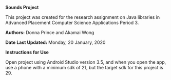
**Sounds Project**

This project was created for the research assignment on Java libraries in Advanced Placement Computer Science Applications Period 3. 

**Authors:**
Donna Prince and Akamai Wong

**Date Last Updated:**
Monday, 20 January, 2020

**Instructions for Use**

Open project using Android Studio version 3.5, and when you open the app, use a phone with a minimum sdk of 21, but the target sdk for this project is 29. 


